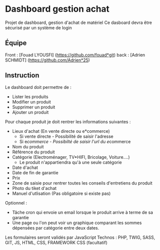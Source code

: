 Dashboard gestion achat
=======================
Projet de dashboard, gestion d'achat de matériel
Ce dasboard devra être sécurisé par un système de login

Équipe
------
Front : [Fouad LYOUSFI] (https://github.com/fouad*git)
back : [Adrien SCHMIDT] (https://github.com/Adrien*25)

Instruction 
-----------
Le dashboard doit permettre de :
* Lister les produits
* Modifier un produit
* Supprimer un produit
* Ajouter un produit

Pour chaque produit je doit rentrer les informations suivantes :
* Lieux d'achat (En vente directe ou e*commerce)
    * Si vente directe - Possibilité de saisir l'adresse
    * Si e*commerce - Possibilté de saisir l'url du e*commerce
* Nom du produit
* Référence du produit
* Catégorie (Electroménager, TV*HIFI, Bricolage, Voiture....)
    * Le produit n'appartiendra qu'à une seule catégorie
* Date d'achat
* Date de fin de garantie
* Prix
* Zone de saisie pour rentrer toutes les conseils d'entretiens du produit
* Photo du tiket d'achat
* Manuel d'utlisation (Pas obligatoire si existe pas)


Optionnel :
* Tâche cron qui envoie un email lorsque le produit arrive à terme de sa garantie
* Une page ou l'on peut voir un graphique comparant les sommes dépensées par catégorie entre deux dates.

Les formulaires seront validés par JavaScript
Technos : PHP, TWIG, SASS, GIT, JS, HTML, CSS, FRAMEWORK CSS (facultatif)



